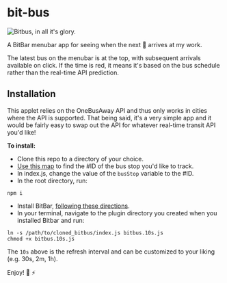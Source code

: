 # bit-bus

![Bitbus, in all it's glory.](http://i.imgur.com/s5GbKRq.png)

A BitBar menubar app for seeing when the next :bus: arrives at my work.

The latest bus on the menubar is at the top, with subsequent arrivals available on click. If the time is red, it means it's based on the bus schedule rather than the real-time API prediction.

## Installation

This applet relies on the OneBusAway API and thus only works in cities where the API is supported. That being said, it's a very simple app and it would be fairly easy to swap out the API for whatever real-time transit API you'd like!

**To install:**

- Clone this repo to a directory of your choice.
- [Use this map](http://onebusaway.org/where/standard/) to find the #ID of the bus stop you'd like to track.
- In index.js, change the value of the `busStop` variable to the #ID.
- In the root directory, run:
```
npm i
```

- Install BitBar, [following these directions](https://github.com/matryer/bitbar#get-started).
- In your terminal, navigate to the plugin directory you created when you installed Bitbar and run:
```
ln -s /path/to/cloned_bitbus/index.js bitbus.10s.js
chmod +x bitbus.10s.js
```

The `10s` above is the refresh interval and can be customized to your liking (e.g. 30s, 2m, 1h).

Enjoy! :facepunch: :zap:
